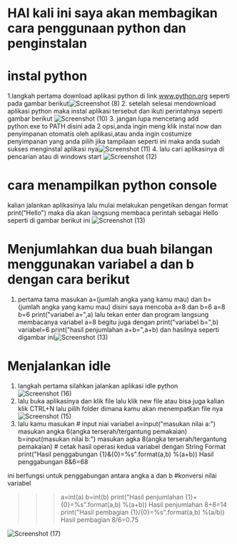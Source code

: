 # HAI kali ini saya akan membagikan cara penggunaan python dan penginstalan

# instal python
1.langkah pertama download aplikasi python di link www.python.org seperti pada gambar berikut![Screenshot (8)](https://user-images.githubusercontent.com/116137169/198075065-77913ca3-48f8-42f3-8b5d-25b2aa5e1e2a.png)
2. setelah selesai mendownload aplikasi python maka instal aplikasi tersebut dan ikuti perintahnya seperti gambar berikut 
![Screenshot (10)](https://user-images.githubusercontent.com/116137169/198077931-92c6bbca-b2c8-490f-b2cf-a65bb393e4f4.png)
3. jangan lupa mencetang add python.exe to PATH
disini ada 2 opsi,anda ingin meng klik instal now dan penyimpanan otomatis oleh aplikasi,atau anda ingin costumize penyimpanan yang anda pilih
jika tampilaan seperti ini maka anda sudah sukses menginstal aplikasi nya![Screenshot (11)](https://user-images.githubusercontent.com/116137169/198079172-cddc8c1f-3412-4bd8-ab8f-8355aa3b93eb.png)
4. lalu cari aplikasinya di pencarian atau di windows start ![Screenshot (12)](https://user-images.githubusercontent.com/116137169/198079585-f11aebf5-2c01-400f-ab92-7b9aa8d39e00.png)
# cara menampilkan python console
   kalian jalankan aplikasinya lalu mulai melakukan pengetikan dengan format
   print("Hello") maka dia akan langsung membaca perintah sebagai Hello seperti di gambar berikut ini ![Screenshot (13)](https://user-images.githubusercontent.com/116137169/198080586-dc24f462-f8ee-442a-8628-033960122186.png)
# Menjumlahkan dua buah bilangan menggunakan variabel a dan b dengan cara berikut
 1. pertama tama masukan a=(jumlah angka yang kamu mau) dan b=(jumlah angka yang kamu mau) disini saya mencoba a=8 dan b=6
    a=8
    b=6
    print("variabel a=",a) lalu tekan enter dan program langsung membacanya 
    variabel a=8
    begitu juga dengan
    print("variabel b=",b)
    variabel=6
    print("hasil penjumlahan a+b=",a+b)
    dan hasilnya seperti digambar ini![Screenshot (13)](https://user-images.githubusercontent.com/116137169/198084058-b63d14bb-4b4a-4a25-b00f-4d2cd43d5219.png)
# Menjalankan idle
1. langkah pertama silahkan jalankan aplikasi idle python ![Screenshot (16)](https://user-images.githubusercontent.com/116137169/198085249-dd4f6264-3be5-4d0f-ae56-51a7558960c4.png)
2. lalu buka aplikasinya dan klik file lalu klik new file atau bisa juga kalian klik CTRL+N lalu pilih folder dimana kamu akan menempatkan file nya ![Screenshot (15)](https://user-images.githubusercontent.com/116137169/198085951-de080e6c-102b-480b-a697-e70b8c513888.png)
3. lalu kamu masukan # input niai variabel
                     a=input("masukan nilai a:")
                     masukan angka 6(angka terserah/tergantung pemakaian)
                     b=input(masukan nilai b:")
                     masukan agka 8(angka terserah/tergantung pemakaian)
                     # cetak hasil operasi kedua variabel dengan String Format
                     print("Hasil penggabungan {1}&{0}=%s".format(a,b) %(a+b))
                     Hasil penggabungan 8&6=68
                     
 ini berfungsi untuk penggabungan antara angka a dan b
  #konversi nilai variabel
>>> a=int(a)
>>> b=int(b)
>>> print("Hasil penjumlahan {1}+{0}=%s".format(a,b) %(a+b))
Hasil penjumlahan 8+6=14
>>> print("Hasil pembagian {1}/{0}=%s".format(a,b) %(a/b))
Hasil pembagian 8/6=0.75

![Screenshot (17)](https://user-images.githubusercontent.com/116137169/198088448-7d9fb3fa-a670-4c5d-a7eb-d6188c5b1840.png)




   
